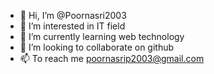 - 👋 Hi, I’m @Poornasri2003
- 👀 I’m interested in IT field
- 🌱 I’m currently learning web technology 
- 💞️ I’m looking to collaborate on github
- 📫 To reach me poornasrip2003@gmail.com

<!---
Poornasri2003/Poornasri2003 is a ✨ special ✨ repository because its `README.md` (this file) appears on your GitHub profile.
You can click the Preview link to take a look at your changes.
--->
